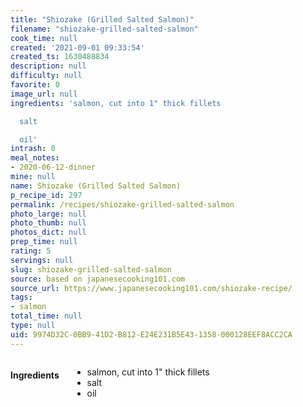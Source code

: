 ```yaml
---
title: "Shiozake (Grilled Salted Salmon)"
filename: "shiozake-grilled-salted-salmon"
cook_time: null
created: '2021-09-01 09:33:54'
created_ts: 1630488834
description: null
difficulty: null
favorite: 0
image_url: null
ingredients: 'salmon, cut into 1" thick fillets

  salt

  oil'
intrash: 0
meal_notes:
- 2020-06-12-dinner
mine: null
name: Shiozake (Grilled Salted Salmon)
p_recipe_id: 297
permalink: /recipes/shiozake-grilled-salted-salmon
photo_large: null
photo_thumb: null
photos_dict: null
prep_time: null
rating: 5
servings: null
slug: shiozake-grilled-salted-salmon
source: based on japanesecooking101.com
source_url: https://www.japanesecooking101.com/shiozake-recipe/
tags:
- salmon
total_time: null
type: null
uid: 9974D32C-0BB9-41D2-B812-E24E231B5E43-1358-000128EEF8ACC2CA
---
```

<div class="columns large-7 small-12" id="writeup">	</div><!-- #writeup -->
</div><!-- #row-one -->
<div class="row" id="row-two">	<div class="columns large-4 small-12" id="ingredients"><h4>Ingredients</h4><div class="box box-ingredients content"><ul>
<li>salmon, cut into 1&quot; thick fillets</li>
<li>salt</li>
<li>oil</li>
</ul>
</div>	</div>	<div class="columns large-6 small-12" id="directions">	</div>
